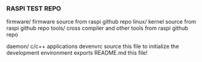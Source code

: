 ### RASPI TEST REPO ###
firmware/       firmware source from raspi github repo
linux/          kernel source from raspi github repo
tools/          cross compiler and other tools from raspi github repo

daemon/         c/c++ applications
devenvrc        source this file to initialize the development environment exports
README.md       this file!
